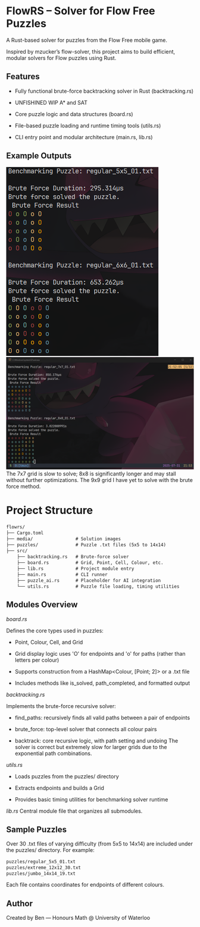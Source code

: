 # FlowRS – Solver for Flow Free Puzzles
A Rust-based solver for puzzles from the Flow Free mobile game.

Inspired by mzucker’s flow-solver, this project aims to build efficient, modular solvers for Flow puzzles using Rust.

## Features
- Fully functional brute-force backtracking solver in Rust (backtracking.rs)

- UNFISHINED WIP A* and SAT

- Core puzzle logic and data structures (board.rs)

- File-based puzzle loading and runtime timing tools (utils.rs)

- CLI entry point and modular architecture (main.rs, lib.rs)

## Example Outputs
![5x5 and 6x6](/media/5and6.png)  
![7x7 and 8x8](/media/7and8.png)
The 7x7 grid is slow to solve; 8x8 is significantly longer and may stall without further optimizations.
The 9x9 grid I have yet to solve with the brute force method.

# Project Structure
```text
flowrs/
├── Cargo.toml
├── media/                # Solution images
├── puzzles/              # Puzzle .txt files (5x5 to 14x14)
├── src/
    ├── backtracking.rs   # Brute-force solver
    ├── board.rs          # Grid, Point, Cell, Colour, etc.
    ├── lib.rs            # Project module entry
    ├── main.rs           # CLI runner
    ├── puzzle_ai.rs      # Placeholder for AI integration
    └── utils.rs          # Puzzle file loading, timing utilities
```

## Modules Overview

*board.rs*

Defines the core types used in puzzles:
- Point, Colour, Cell, and Grid

- Grid display logic uses 'O' for endpoints and 'o' for paths (rather than letters per colour)

- Supports construction from a HashMap<Colour, [Point; 2]> or a .txt file

- Includes methods like is_solved, path_completed, and formatted output

*backtracking.rs*

Implements the brute-force recursive solver:
- find_paths: recursively finds all valid paths between a pair of endpoints

- brute_force: top-level solver that connects all colour pairs

- backtrack: core recursive logic, with path setting and undoing
The solver is correct but extremely slow for larger grids due to the exponential path combinations.

*utils.rs*
- Loads puzzles from the puzzles/ directory

- Extracts endpoints and builds a Grid

- Provides basic timing utilities for benchmarking solver runtime

*lib.rs*
Central module file that organizes all submodules.

## Sample Puzzles
Over 30 .txt files of varying difficulty (from 5x5 to 14x14) are included under the puzzles/ directory. For example:
```text
puzzles/regular_5x5_01.txt
puzzles/extreme_12x12_30.txt
puzzles/jumbo_14x14_19.txt
```
Each file contains coordinates for endpoints of different colours.

## Author
Created by Ben — Honours Math @ University of Waterloo
